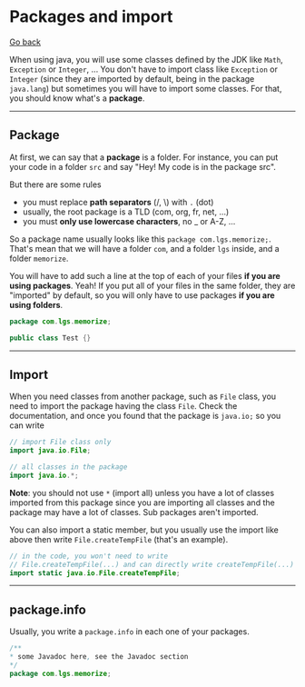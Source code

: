 # Packages and import

[Go back](../index.md#beginner)

When using java, you will use some classes defined by the JDK like `Math`, `Exception` or `Integer`, ... You don't have to import class like `Exception` or `Integer`  (since they are imported by default, being in the package `java.lang`) but sometimes you will have to import some classes. For that, you should know what's a **package**.

<hr class="sr">

## Package

At first, we can say that a **package** is a folder. For instance, you can put your code in a folder `src` and say "Hey! My code is in the package src".

But there are some rules

* you must replace **path separators** (/, \\) with `.` (dot)
* usually, the root package is a TLD (com, org, fr, net, ...)
* you must **only use lowercase characters**, no _ or A-Z, ...

So a package name usually looks like this `package com.lgs.memorize;`. That's mean that we will have a folder `com`, and a folder `lgs` inside, and a folder `memorize`. 

You will have to add such a line at the top of each of your files **if you are using packages**. Yeah! If you put all of your files in the same folder, they are "imported" by default, so you will only have to use packages **if you are using folders**.

```java
package com.lgs.memorize;

public class Test {}
```

<hr class="sl">

## Import

When you need classes from another package, such as `File` class, you need to import the package having the class `File`. Check the documentation, and once you found that the package is `java.io;` so you can write

```java
// import File class only
import java.io.File;

// all classes in the package
import java.io.*;
```

**Note**: you should not use `*` (import all) unless you have a lot of classes imported from this package since you are importing all classes and the package may have a lot of classes. Sub packages aren't imported.

You can also import a static member, but you usually use the import like above then write `File.createTempFile` (that's an example).

```java
// in the code, you won't need to write
// File.createTempFile(...) and can directly write createTempFile(...)
import static java.io.File.createTempFile;
```

<hr class="sr">

## package.info

Usually, you write a ``package.info`` in each one of your packages.

```java
/**
* some Javadoc here, see the Javadoc section
*/
package com.lgs.memorize;
```